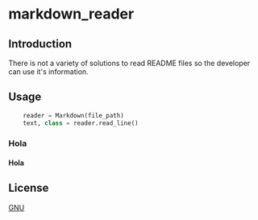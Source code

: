 # markdown_reader

## Introduction

There is not a variety of solutions to read README files so the developer can use it's information.

## Usage

```python
    reader = Markdown(file_path)
    text, class = reader.read_line()
```
### Hola
#### Hola
## License
[GNU](./LICENSE)
